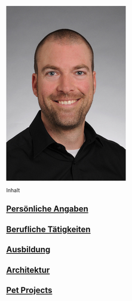 
![](./docs/Foto/bewerbung.jpg)  

Inhalt

## [Persönliche Angaben](./PersoenlicheAngaben.md)

## [Berufliche Tätigkeiten](BeruflicheTaetigkeiten.md)

## [Ausbildung](Ausbildung.md)

## [Architektur](Architektur.md)

## [Pet Projects](PetProject.md)
